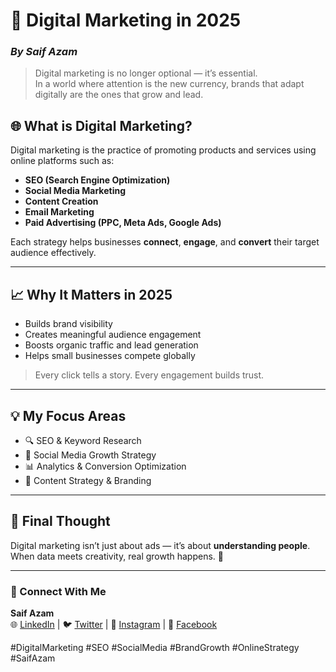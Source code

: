 # 🚀 Digital Marketing in 2025
### _By Saif Azam_

> Digital marketing is no longer optional — it’s essential.  
> In a world where attention is the new currency, brands that adapt digitally are the ones that grow and lead.

## 🌐 What is Digital Marketing?
Digital marketing is the practice of promoting products and services using online platforms such as:
- **SEO (Search Engine Optimization)**
- **Social Media Marketing**
- **Content Creation**
- **Email Marketing**
- **Paid Advertising (PPC, Meta Ads, Google Ads)**

Each strategy helps businesses **connect**, **engage**, and **convert** their target audience effectively.

---

## 📈 Why It Matters in 2025
- Builds brand visibility  
- Creates meaningful audience engagement  
- Boosts organic traffic and lead generation  
- Helps small businesses compete globally  

> Every click tells a story. Every engagement builds trust.

---

## 💡 My Focus Areas
- 🔍 SEO & Keyword Research  
- 📱 Social Media Growth Strategy  
- 📊 Analytics & Conversion Optimization  
- 🧠 Content Strategy & Branding  

---

## 🏁 Final Thought
Digital marketing isn’t just about ads — it’s about **understanding people**.  
When data meets creativity, real growth happens. 🚀  

---

### 🧾 Connect With Me
**Saif Azam**  
🌐 [LinkedIn](#) | 🐦 [Twitter](#) | 📸 [Instagram](#) | 📘 [Facebook](#)  

#DigitalMarketing #SEO #SocialMedia #BrandGrowth #OnlineStrategy #SaifAzam
